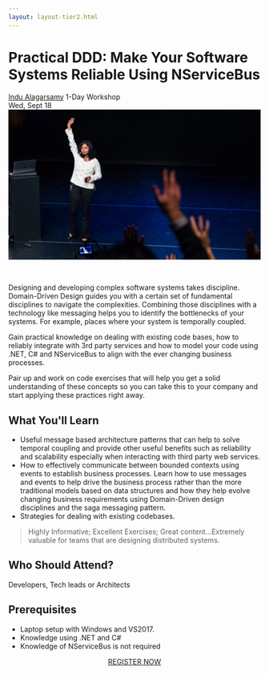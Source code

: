 ```yaml
---
layout: layout-tier2.html
---
```

<div class="container section workshop-single-page">
  <div class="row">
    <div class="col-xs-12 col-sm-2">
      <div class="speaker-container">
        <a href="../speakers/indu-alagarsamy.html"
          ><div class="speaker-img indu-alagarsamy keep-color"></div
        ></a>
      </div>
    </div>
    <div class="col-xs-12 col-sm-8 content">
      <h1 class="section-header">
        Practical DDD: Make Your Software Systems Reliable Using NServiceBus
      </h1>
      <span class="speaker-name"
        ><a href="../speakers/indu-alagarsamy.html">Indu Alagarsamy</a></span
      >
      <span class="duration">1-Day Workshop<br />Wed, Sept 18</span>
      <img
        src="../img/workshop/Workshop-Indu-Alagarsamy.jpg"
        class="speaker--workshop-content-img"
        alt=""
        style="margin-bottom: 30px"
      />
      <p>
        Designing and developing complex software systems takes discipline.
        Domain-Driven Design guides you with a certain set of fundamental
        disciplines to navigate the complexities. Combining those disciplines
        with a technology like messaging helps you to identify the bottlenecks
        of your systems. For example, places where your system is temporally
        coupled.
      </p>
      <p>
        Gain practical knowledge on dealing with existing code bases, how to
        reliably integrate with 3rd party services and how to model your code
        using .NET, C# and NServiceBus to align with the ever changing business
        processes.
      </p>
      <p>
        Pair up and work on code exercises that will help you get a solid
        understanding of these concepts so you can take this to your company and
        start applying these practices right away.
      </p>
      <h2 class="speaker-subheader">What You'll Learn</h2>
      <ul>
        <li>
          Useful message based architecture patterns that can help to solve
          temporal coupling and provide other useful benefits such as
          reliability and scalability especially when interacting with third
          party web services.
        </li>
        <li>
          How to effectively communicate between bounded contexts using events
          to establish business processes. Learn how to use messages and events
          to help drive the business process rather than the more traditional
          models based on data structures and how they help evolve changing
          business requirements using Domain-Driven design disciplines and the
          saga messaging pattern.
        </li>
        <li>Strategies for dealing with existing codebases.</li>
      </ul>
      <blockquote>
        <p>
          Highly Informative; Excellent Exercises; Great content...Extremely
          valuable for teams that are designing distributed systems.
        </p>
      </blockquote>
      <h2 class="speaker-subheader">Who Should Attend?</h2>
      <p>Developers, Tech leads or Architects</p>
      <h2 class="speaker-subheader">Prerequisites</h2>
      <ul>
        <li>Laptop setup with Windows and VS2017.</li>
        <li>Knowledge using .NET and C#</li>
        <li>Knowledge of NServiceBus is not required</li>
      </ul>
      <div class="col-xs-12" align="center">
        <a class="btn get-ticket-btn" href="https://ti.to/eddd/explore-ddd-2019"
          >REGISTER NOW</a
        >
      </div>
    </div>
  </div>
</div>
